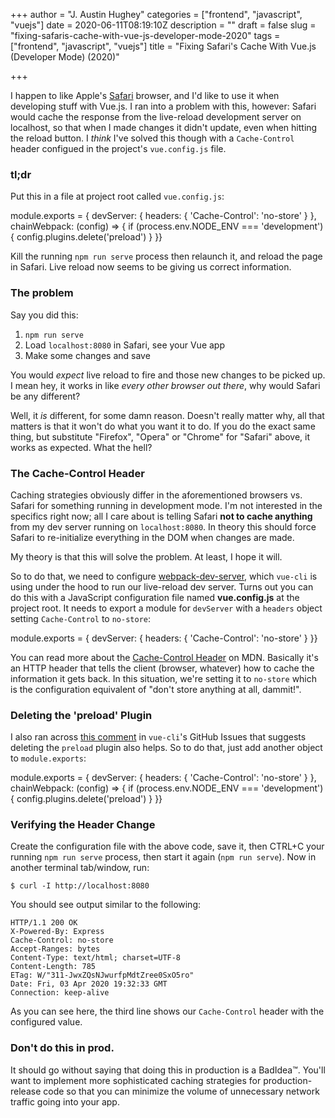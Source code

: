 +++
author = "J. Austin Hughey"
categories = ["frontend", "javascript", "vuejs"]
date = 2020-06-11T08:19:10Z
description = ""
draft = false
slug = "fixing-safaris-cache-with-vue-js-developer-mode-2020"
tags = ["frontend", "javascript", "vuejs"]
title = "Fixing Safari's Cache With Vue.js (Developer Mode) (2020)"

+++


I happen to like Apple's [Safari](https://www.apple.com/safari/) browser, and I'd like to use it when developing stuff with Vue.js. I ran into a problem with this, however: Safari would cache the response from the live-reload development server on localhost, so that when I made changes it didn't update, even when hitting the reload button. I _think_ I've solved this though with a `Cache-Control` header configued in the project's `vue.config.js` file.

### tl;dr

Put this in a file at project root called `vue.config.js`:

module.exports = {  devServer: {    headers: {      'Cache-Control': 'no-store'    }  },  chainWebpack: (config) => {    if (process.env.NODE_ENV === 'development') {      config.plugins.delete('preload')    }  }}

Kill the running `npm run serve` process then relaunch it, and reload the page in Safari. Live reload now seems to be giving us correct information.

### The problem

Say you did this:

1. `npm run serve`
2. Load `localhost:8080` in Safari, see your Vue app
3. Make some changes and save

You would _expect_ live reload to fire and those new changes to be picked up. I mean hey, it works in like _every other browser out there_, why would Safari be any different?

Well, it _is_ different, for some damn reason. Doesn't really matter why, all that matters is that it won't do what you want it to do. If you do the exact same thing, but substitute "Firefox", "Opera" or "Chrome" for "Safari" above, it works as expected. What the hell?

### The Cache-Control Header

Caching strategies obviously differ in the aforementioned browsers vs. Safari for something running in development mode. I'm not interested in the specifics right now; all I care about is telling Safari **not to cache anything** from my dev server running on `localhost:8080`. In theory this should force Safari to re-initialize everything in the DOM when changes are made.

My theory is that this will solve the problem. At least, I hope it will.

So to do that, we need to configure [webpack-dev-server](https://webpack.js.org/configuration/dev-server/), which `vue-cli` is using under the hood to run our live-reload dev server. Turns out you can do this with a JavaScript configuration file named **vue.config.js** at the project root. It needs to export a module for `devServer` with a `headers` object setting `Cache-Control` to `no-store`:

module.exports = {  devServer: {    headers: {      'Cache-Control': 'no-store'    }  }}

You can read more about the [Cache-Control Header](https://developer.mozilla.org/en-US/docs/Web/HTTP/Headers/Cache-Control) on MDN. Basically it's an HTTP header that tells the client (browser, whatever) how to cache the information it gets back. In this situation, we're setting it to `no-store` which is the configuration equivalent of "don't store anything at all, dammit!".

### Deleting the 'preload' Plugin

I also ran across [this comment](https://github.com/vuejs/vue-cli/issues/2509#issuecomment-474959168) in `vue-cli`'s GitHub Issues that suggests deleting the `preload` plugin also helps. So to do that, just add another object to `module.exports`:

module.exports = {  devServer: {    headers: {      'Cache-Control': 'no-store'    }  },  chainWebpack: (config) => {    if (process.env.NODE_ENV === 'development') {      config.plugins.delete('preload')    }  }}

### Verifying the Header Change

Create the configuration file with the above code, save it, then CTRL+C your running `npm run serve` process, then start it again (`npm run serve`). Now in another terminal tab/window, run:

```
$ curl -I http://localhost:8080

```

You should see output similar to the following:

```
HTTP/1.1 200 OK
X-Powered-By: Express
Cache-Control: no-store
Accept-Ranges: bytes
Content-Type: text/html; charset=UTF-8
Content-Length: 785
ETag: W/"311-JwxZQsNJwurfpMdtZree0SxO5ro"
Date: Fri, 03 Apr 2020 19:32:33 GMT
Connection: keep-alive

```

As you can see here, the third line shows our `Cache-Control` header with the configured value.

### Don't do this in prod.

It should go without saying that doing this in production is a BadIdea™. You'll want to implement more sophisticated caching strategies for production-release code so that you can minimize the volume of unnecessary network traffic going into your app.

